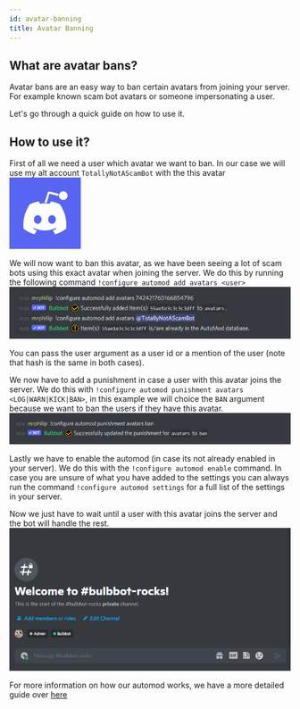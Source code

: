 ```yaml
---
id: avatar-banning
title: Avatar Banning
---
```


## What are avatar bans?
Avatar bans are an easy way to ban certain avatars from joining your server. For example known scam bot avatars or someone impersonating a user. 

Let's go through a quick guide on how to use it.

## How to use it?
First of all we need a user which avatar we want to ban. In our case we will use my alt account `TotallyNotAScamBot` with the this avatar ![BannedAvatar](./assets/ModeratingWithBulbbot/AvatarBans_Avatar.png)

We will now want to ban this avatar, as we have been seeing a lot of scam bots using this exact avatar when joining the server. We do this by running the following command `!configure automod add avatars <user>`
![Command](./assets/ModeratingWithBulbbot/AvatarBans_Add_To_Automod.png)

You can pass the user argument as a user id or a mention of the user (note that hash is the same in both cases).

We now have to add a punishment in case a user with this avatar joins the server. We do this with `!configure automod punishment avatars <LOG|WARN|KICK|BAN>`, in this example we will choice the `BAN` argument because we want to ban the users if they have this avatar.  
![Command](./assets/ModeratingWithBulbbot/AvatarBans_Configure_Punishment.png)

Lastly we have to enable the automod (in case its not already enabled in your server). We do this with the `!configure automod enable` command. In case you are unsure of what you have added to the settings you can always run the command `!configure automod settings` for a full list of the settings in your server.

Now we just have to wait until a user with this avatar joins the server and the bot will handle the rest.
![Ban](./assets/ModeratingWithBulbbot/AvatarBans_Ban.gif)

For more information on how our automod works, we have a more detailed guide over [here](automod.md)
